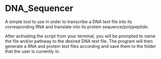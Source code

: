 # DNA_Sequencer
A simple tool to use in order to transcribe a DNA text file into its corresponding RNA and translate into its protein sequence/polypeptide.

After activating the script from your terminal, you will be prompted to name the file and/or pathway to the desired DNA text file. The program will then generate a RNA and protein text files according and save them to the folder that the user is currently in.
